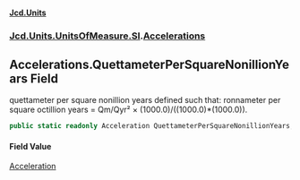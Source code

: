 #### [Jcd.Units](index.md 'index')

### [Jcd.Units.UnitsOfMeasure.SI](Jcd.Units.UnitsOfMeasure.SI.md 'Jcd.Units.UnitsOfMeasure.SI').[Accelerations](Accelerations.md 'Jcd.Units.UnitsOfMeasure.SI.Accelerations')

## Accelerations.QuettameterPerSquareNonillionYears Field

quettameter per square nonillion years defined such that: ronnameter per square octillion years = Qm/Qyr² ×
(1000.0)/((1000.0)*(1000.0)).

```csharp
public static readonly Acceleration QuettameterPerSquareNonillionYears;
```

#### Field Value

[Acceleration](Acceleration.md 'Jcd.Units.UnitTypes.Acceleration')